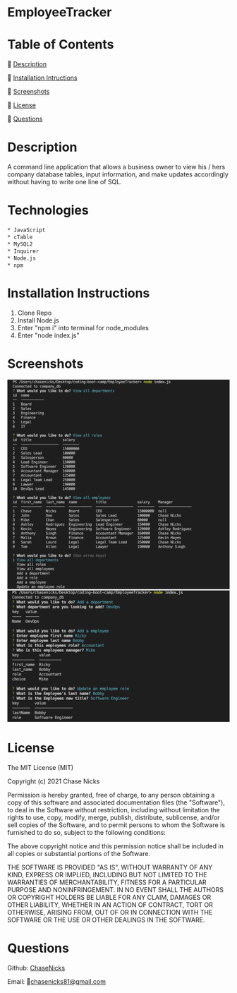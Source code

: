 # EmployeeTracker

# Table of Contents

  🔎 [Description](https://github.com/ChaseNicks/EmployeeTracker#Description)


  🔎 [Installation Intructions](https://github.com/ChaseNicks/EmployeeTracker#Installation-Instructions) 


  🔎 [Screenshots](https://github.com/ChaseNicks/EmployeeTracker#Screenshots)


  🔎 [License](https://github.com/ChaseNicks/EmployeeTracker#License)


  🔎 [Questions](https://github.com/ChaseNicks/EmployeeTracker#Questions)

# Description

A command line application that allows a business owner to view his / hers company database tables, input information, and make updates accordingly without having to write one line of SQL.

# Technologies

    * JavaScript
    * cTable
    * MySQL2
    * Inquirer
    * Node.js
    * npm

# Installation Instructions

  1. Clone Repo
  2. Install Node.js
  3. Enter "npm i" into terminal for node_modules
  4. Enter "node index.js"

# Screenshots

![Example1](./img/ex1.png)
![Example2](./img/ex2.png)

# License

The MIT License (MIT)

Copyright (c) 2021 Chase Nicks

Permission is hereby granted, free of charge, to any person obtaining a copy of this software and associated documentation files (the "Software"), to deal in the Software without restriction, including without limitation the rights to use, copy, modify, merge, publish, distribute, sublicense, and/or sell copies of the Software, and to permit persons to whom the Software is furnished to do so, subject to the following conditions:

The above copyright notice and this permission notice shall be included in all copies or substantial portions of the Software.

THE SOFTWARE IS PROVIDED "AS IS", WITHOUT WARRANTY OF ANY KIND, EXPRESS OR IMPLIED, INCLUDING BUT NOT LIMITED TO THE WARRANTIES OF MERCHANTABILITY, FITNESS FOR A PARTICULAR PURPOSE AND NONINFRINGEMENT. IN NO EVENT SHALL THE AUTHORS OR COPYRIGHT HOLDERS BE LIABLE FOR ANY CLAIM, DAMAGES OR OTHER LIABILITY, WHETHER IN AN ACTION OF CONTRACT, TORT OR OTHERWISE, ARISING FROM, OUT OF OR IN CONNECTION WITH THE SOFTWARE OR THE USE OR OTHER DEALINGS IN THE SOFTWARE.


# Questions

Github: [ChaseNicks](https://github.com/ChaseNicks)

Email: 📧chasenicks81@gmail.com
